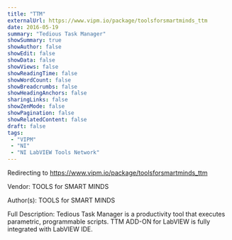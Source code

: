 ```yaml
---
title: "TTM"
externalUrl: https://www.vipm.io/package/toolsforsmartminds_ttm
date: 2016-05-19
summary: "Tedious Task Manager"
showSummary: true
showAuthor: false
showEdit: false
showData: false
showViews: false
showReadingTime: false
showWordCount: false
showBreadcrumbs: false
showHeadingAnchors: false
sharingLinks: false
showZenMode: false
showPagination: false
showRelatedContent: false
draft: false
tags:
 - "VIPM"
 - "NI"
 - "NI LabVIEW Tools Network"
---
```


Redirecting to https://www.vipm.io/package/toolsforsmartminds_ttm

Vendor: TOOLS for SMART MINDS

Author(s): TOOLS for SMART MINDS
 
Full Description:
Tedious Task Manager is a productivity tool that executes parametric, programmable scripts. TTM ADD-ON for LabVIEW is fully integrated with LabVIEW IDE.